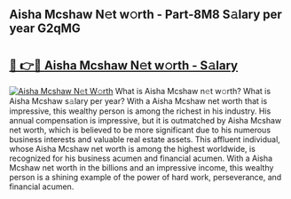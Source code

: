## Aisha Mcshaw N𝚎t w𝚘rth - Part-8M8 S𝚊lary per year G2qMG

# <h2><a href="http://gc2grr.nevu.top/?p=Aisha+Mcshaw">🔗 👉🔴 Aisha Mcshaw N𝚎t w𝚘rth - S𝚊lary</a></h2>

[![Aisha Mcshaw N𝚎t W𝚘rth](https://i.imgur.com/Oavwk0R.jpeg)](http://gc2grr.nevu.top/?p=Aisha+Mcshaw)
What is Aisha Mcshaw n𝚎t w𝚘rth? What is Aisha Mcshaw s𝚊lary per year?
With a Aisha Mcshaw net worth that is impressive, this wealthy person is among the richest in his industry. His annual compensation is impressive, but it is outmatched by Aisha Mcshaw net worth, which is believed to be more significant due to his numerous business interests and valuable real estate assets. This affluent individual, whose Aisha Mcshaw net worth is among the highest worldwide, is recognized for his business acumen and financial acumen. With a Aisha Mcshaw net worth in the billions and an impressive income, this wealthy person is a shining example of the power of hard work, perseverance, and financial acumen.

